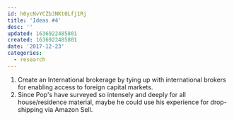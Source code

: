 ```yaml
---
id: h0ycNvYCZbJNKt0Lfj1Rj
title: 'Ideas #4'
desc: ''
updated: 1636922485801
created: 1636922485801
date: '2017-12-23'
categories:
  - research
---
```


1. Create an International brokerage by tying up with international brokers for enabling access to foreign capital markets.
2. Since Pop's have surveyed so intensely and deeply for all house/residence material, maybe he could use his experience for drop-shipping via Amazon Sell.
